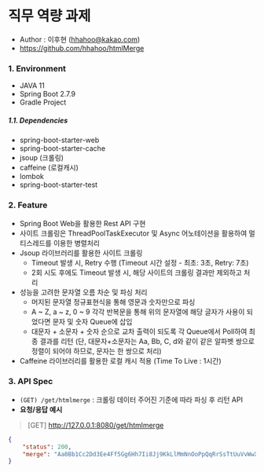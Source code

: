 # 직무 역량 과제

- Author : 이후현 (hhahoo@kakao.com)
- https://github.com/hhahoo/htmlMerge



### 1. Environment

- JAVA 11
- Spring Boot 2.7.9
- Gradle Project

##### 1.1. Dependencies

- spring-boot-starter-web
- spring-boot-starter-cache
- jsoup (크롤링)
- caffeine (로컬캐시)
- lombok
- spring-boot-starter-test



### 2. Feature

- Spring Boot Web을 활용한 Rest API 구현
- 사이트 크롤링은 ThreadPoolTaskExecutor 및 Async 어노테이션을 활용하여 멀티스레드를 이용한 병렬처리
- Jsoup 라이브러리를 활용한 사이트 크롤링
    - Timeout 발생 시, Retry 수행 (Timeout 시간 설정 - 최초: 3초, Retry: 7초)
    - 2회 시도 후에도 Timeout 발생 시, 해당 사이트의 크롤링 결과만 제외하고 처리
- 성능을 고려한 문자열 오름 차순 및 파싱 처리
  - 머지된 문자열 정규표현식을 통해 영문과 숫자만으로 파싱
  - A ~ Z, a ~ z, 0 ~ 9 각각 반복문을 통해 위의 문자열에 해당 글자가 사용이 되었다면 문자 및 숫자 Queue에 삽입
  - 대문자 + 소문자 + 숫자 순으로 교차 출력이 되도록 각 Queue에서 Poll하여 최종 결과를 리턴 (단, 대문자+소문자는 Aa, Bb, C, d와 같이 같은 알파벳 쌍으로 정렬이 되어야 하므로, 문자는 한 쌍으로 처리)
- Caffeine 라이브러리를 활용한 로컬 캐시 적용 (Time To Live : 1시간)




### 3. API Spec


- `(GET) /get/htmlmerge` : 크롤링 데이터 주어진 기준에 따라 파싱 후 리턴 API
- **요청/응답 예시**

> [GET] http://127.0.0.1:8080/get/htmlmerge

```json
{
    "status": 200,
    "merge": "Aa0Bb1Cc2Dd3Ee4Ff5Gg6Hh7Ii8Jj9KkLlMmNnOoPpQqRrSsTtUuVvWwXxYyZz"
}
```